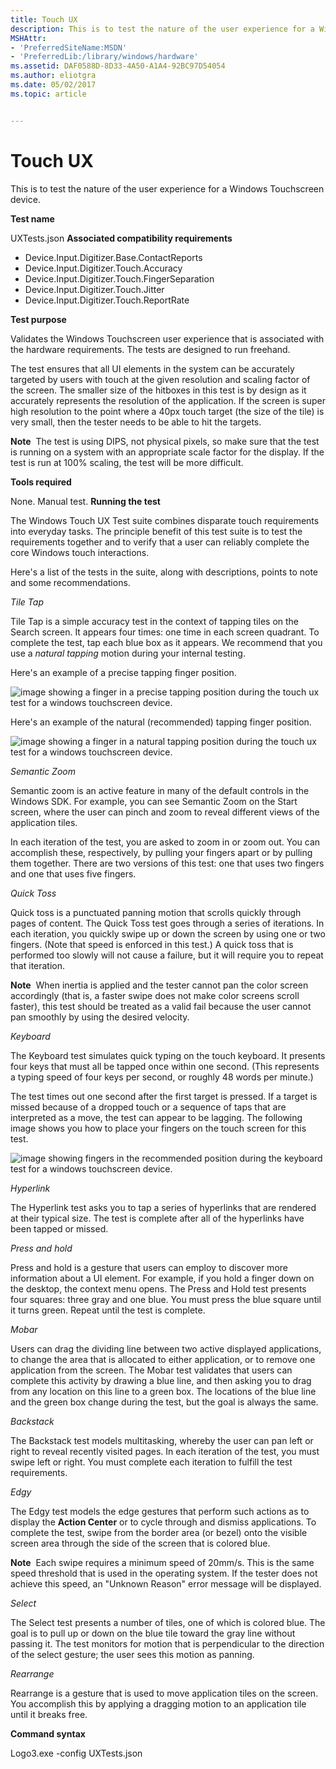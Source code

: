 ```yaml
---
title: Touch UX
description: This is to test the nature of the user experience for a Windows Touchscreen device.
MSHAttr:
- 'PreferredSiteName:MSDN'
- 'PreferredLib:/library/windows/hardware'
ms.assetid: DAF0588D-8D33-4A50-A1A4-92BC97D54054
ms.author: eliotgra
ms.date: 05/02/2017
ms.topic: article


---
```


# Touch UX


This is to test the nature of the user experience for a Windows Touchscreen device.

**Test name**

UXTests.json
**Associated compatibility requirements**

-   Device.Input.Digitizer.Base.ContactReports
-   Device.Input.Digitizer.Touch.Accuracy
-   Device.Input.Digitizer.Touch.FingerSeparation
-   Device.Input.Digitizer.Touch.Jitter
-   Device.Input.Digitizer.Touch.ReportRate

**Test purpose**

Validates the Windows Touchscreen user experience that is associated with the hardware requirements. The tests are designed to run freehand.

The test ensures that all UI elements in the system can be accurately targeted by users with touch at the given resolution and scaling factor of the screen. The smaller size of the hitboxes in this test is by design as it accurately represents the resolution of the application. If the screen is super high resolution to the point where a 40px touch target (the size of the tile) is very small, then the tester needs to be able to hit the targets.

**Note**  The test is using DIPS, not physical pixels, so make sure that the test is running on a system with an appropriate scale factor for the display. If the test is run at 100% scaling, the test will be more difficult.

 

**Tools required**

None. Manual test.
**Running the test**

The Windows Touch UX Test suite combines disparate touch requirements into everyday tasks. The principle benefit of this test suite is to test the requirements together and to verify that a user can reliably complete the core Windows touch interactions.

Here's a list of the tests in the suite, along with descriptions, points to note and some recommendations.

*Tile Tap*

Tile Tap is a simple accuracy test in the context of tapping tiles on the Search screen. It appears four times: one time in each screen quadrant. To complete the test, tap each blue box as it appears. We recommend that you use a *natural tapping* motion during your internal testing.

Here's an example of a precise tapping finger position.

![image showing a finger in a precise tapping position during the touch ux test for a windows touchscreen device.](../images/touch-test-ux-precise.png)

Here's an example of the natural (recommended) tapping finger position.

![image showing a finger in a natural tapping position during the touch ux test for a windows touchscreen device.](../images/touch-test-ux-natural.png)

*Semantic Zoom*

Semantic zoom is an active feature in many of the default controls in the Windows SDK. For example, you can see Semantic Zoom on the Start screen, where the user can pinch and zoom to reveal different views of the application tiles.

In each iteration of the test, you are asked to zoom in or zoom out. You can accomplish these, respectively, by pulling your fingers apart or by pulling them together. There are two versions of this test: one that uses two fingers and one that uses five fingers.

*Quick Toss*

Quick toss is a punctuated panning motion that scrolls quickly through pages of content. The Quick Toss test goes through a series of iterations. In each iteration, you quickly swipe up or down the screen by using one or two fingers. (Note that speed is enforced in this test.) A quick toss that is performed too slowly will not cause a failure, but it will require you to repeat that iteration.

**Note**  When inertia is applied and the tester cannot pan the color screen accordingly (that is, a faster swipe does not make color screens scroll faster), this test should be treated as a valid fail because the user cannot pan smoothly by using the desired velocity.

 

*Keyboard*

The Keyboard test simulates quick typing on the touch keyboard. It presents four keys that must all be tapped once within one second. (This represents a typing speed of four keys per second, or roughly 48 words per minute.)

The test times out one second after the first target is pressed. If a target is missed because of a dropped touch or a sequence of taps that are interpreted as a move, the test can appear to be lagging. The following image shows you how to place your fingers on the touch screen for this test.

![image showing fingers in the recommended position during the keyboard test for a windows touchscreen device.](../images/touch-test-ux-fingerpos.png)

*Hyperlink*

The Hyperlink test asks you to tap a series of hyperlinks that are rendered at their typical size. The test is complete after all of the hyperlinks have been tapped or missed.

*Press and hold*

Press and hold is a gesture that users can employ to discover more information about a UI element. For example, if you hold a finger down on the desktop, the context menu opens. The Press and Hold test presents four squares: three gray and one blue. You must press the blue square until it turns green. Repeat until the test is complete.

*Mobar*

Users can drag the dividing line between two active displayed applications, to change the area that is allocated to either application, or to remove one application from the screen. The Mobar test validates that users can complete this activity by drawing a blue line, and then asking you to drag from any location on this line to a green box. The locations of the blue line and the green box change during the test, but the goal is always the same.

*Backstack*

The Backstack test models multitasking, whereby the user can pan left or right to reveal recently visited pages. In each iteration of the test, you must swipe left or right. You must complete each iteration to fulfill the test requirements.

*Edgy*

The Edgy test models the edge gestures that perform such actions as to display the **Action Center** or to cycle through and dismiss applications. To complete the test, swipe from the border area (or bezel) onto the visible screen area through the side of the screen that is colored blue.

**Note**  Each swipe requires a minimum speed of 20mm/s. This is the same speed threshold that is used in the operating system. If the tester does not achieve this speed, an "Unknown Reason" error message will be displayed.

 

*Select*

The Select test presents a number of tiles, one of which is colored blue. The goal is to pull up or down on the blue tile toward the gray line without passing it. The test monitors for motion that is perpendicular to the direction of the select gesture; the user sees this motion as panning.

*Rearrange*

Rearrange is a gesture that is used to move application tiles on the screen. You accomplish this by applying a dragging motion to an application tile until it breaks free.

**Command syntax**

Logo3.exe -config UXTests.json
 

 






